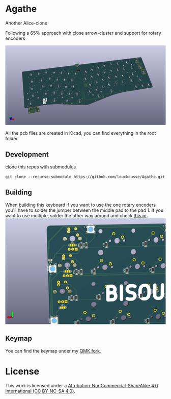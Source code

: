 # Agathe
Another Alice-clone

Following a 65% approach with close arrow-cluster and support for rotary encoders

![image](keyboard_view.png)

All the pcb files are created in Kicad, you can find everything in the root folder.

## Development

clone this repos with submodules
```
git clone --recurse-submodule https://github.com/louckousse/Agathe.git
```

## Building
When building this keyboard if you want to use the one rotary encoders you'll have to solder the jumper between the middle pad to the pad 1. If you want to use multiple, solder the other way around and check [this pr](https://github.com/qmk/qmk_firmware/pull/7209).
![image](encoders.png)

## Keymap
You can find the keymap under my [QMK fork](https://github.com/louckousse/keymaps/tree/main/agathe).

# License
This work is licensed under a [Attribution-NonCommercial-ShareAlike 4.0 International (CC BY-NC-SA 4.0)](https://creativecommons.org/licenses/by-nc-sa/4.0/).
